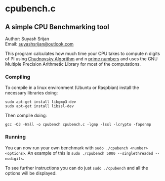 # cpubench.c

## A simple CPU Benchmarking tool

Author: Suyash Srijan<br />
Email: suyashsrijan@outlook.com<br />

This program calculates how much time your CPU takes to compute n digits of PI using [Chudnovsky Algorithm](http://en.wikipedia.org/wiki/Chudnovsky_algorithm) and n [prime numbers](http://en.wikipedia.org/wiki/Prime_number)
and uses the GNU Multiple Precision Arithmetic Library for most of the computations.

### Compiling
To compile in a linux environment (Ubuntu or Raspbian) install the necessary libraries doing:
```
sudo apt-get install libgmp3-dev
sudo apt-get install libssl-dev
```

Then compile doing:
```
gcc -O3 -Wall -o cpubench cpubench.c -lgmp -lssl -lcrypto -fopenmp
```

### Running

You can now run your own benchmark with `sudo ./cpubench <number> <options>`. An example of this is `sudo ./cpubench 5000 --singlethreaded --nodigits`.

To see further instructions you can do just `sudo ./cpubench` and all the options will be displayed.
